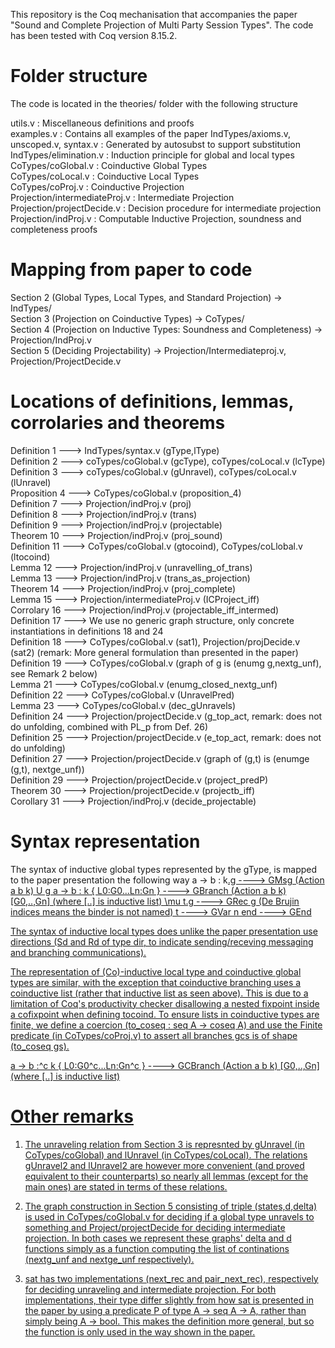This repository is the Coq mechanisation that accompanies the paper "Sound and Complete Projection of Multi Party Session Types". The code has been tested with Coq version 8.15.2.

# Folder structure
The code is located in the theories/ folder with the following structure

utils.v : Miscellaneous definitions and proofs\
examples.v : Contains all examples of the paper
IndTypes/axioms.v, unscoped.v, syntax.v : Generated by autosubst to support substitution\
IndTypes/elimination.v : Induction principle for global and local types\
CoTypes/coGlobal.v : Coinductive Global Types\
CoTypes/coLocal.v : Coinductive Local Types\
CoTypes/coProj.v : Coinductive Projection\
Projection/intermediateProj.v : Intermediate Projection\
Projection/projectDecide.v : Decision procedure for intermediate projection\
Projection/indProj.v : Computable Inductive Projection, soundness and completeness proofs

# Mapping from paper to code
Section 2 (Global Types, Local Types, and Standard Projection) -> IndTypes/\
Section 3 (Projection on Coinductive Types) -> CoTypes/\
Section 4 (Projection on Inductive Types: Soundness and Completeness) -> Projection/IndProj.v\
Section 5 (Deciding Projectability) -> Projection/Intermediateproj.v, Projection/ProjectDecide.v

# Locations of definitions, lemmas, corrolaries and theorems
Definition 1 ---> IndTypes/syntax.v (gType,lType)\
Definition 2 ---> coTypes/coGlobal.v (gcType), coTypes/coLocal.v (lcType)\
Definition 3 ---> coTypes/coGlobal.v (gUnravel), coTypes/coLocal.v (lUnravel)\
Proposition 4 ---> CoTypes/coGlobal.v (proposition_4)\
Definition 7 ---> Projection/indProj.v (proj)\
Definition 8 ---> Projection/indProj.v (trans)\
Definition 9 ---> Projection/indProj.v (projectable)\
Theorem 10 ---> Projection/indProj.v (proj_sound)\
Definition 11 ---> CoTypes/coGlobal.v (gtocoind), CoTypes/coLlobal.v (ltocoind)\
Lemma 12 ---> Projection/indProj.v (unravelling_of_trans)\
Lemma 13 ---> Projection/indProj.v (trans_as_projection)\
Theorem 14 ---> Projection/indProj.v (proj_complete)\
Lemma 15 ---> Projection/intermediateProj.v (ICProject_iff)\
Corrolary 16 ---> Projection/indProj.v (projectable_iff_intermed)\
Definition 17 ---> We use no generic graph structure, only concrete instantiations in definitions 18 and 24\
Definition 18 ---> CoTypes/coGlobal.v (sat1), Projection/projDecide.v (sat2) (remark: More general formulation than presented in the paper)\
Definition 19 ---> CoTypes/coGlobal.v (graph of g is (enumg g,nextg_unf), see Remark 2 below)\
Lemma 21 ---> CoTypes/coGlobal.v (enumg_closed_nextg_unf)\
Definition 22 ---> CoTypes/coGlobal.v (UnravelPred)\
Lemma 23 ---> CoTypes/coGlobal.v (dec_gUnravels)\
Definition 24 ---> Projection/projectDecide.v (g_top_act, remark: does not do unfolding, combined with PL_p from Def. 26)\
Definition 25 ---> Projection/projectDecide.v (e_top_act, remark: does not do unfolding)\
Definition 27 ---> Projection/projectDecide.v (graph of (g,t) is (enumge (g,t), nextge_unf))\
Definition 29 ---> Projection/projectDecide.v (project_predP)\
Theorem 30 ---> Projection/projectDecide.v (projectb_iff)\
Corollary 31 ---> Projection/indProj.v (decide_projectable)


# Syntax representation
The syntax of inductive global types represented by the gType, is mapped to the paper presentation the following way
a -> b : k<U>.g ----> GMsg (Action a b k) U g
a -> b : k \{ L0:G0...Ln:Gn \} ----> GBranch (Action a b k) [G0,..,Gn] (where [..] is inductive list)
\mu t.g ----> GRec g (De Brujin indices means the binder is not named)
t ----> GVar n
end ----> GEnd

The syntax of inductive local types does unlike the paper presentation use directions (Sd and Rd of type dir, to indicate sending/receving messaging and branching communications).

The representation of (Co)-inductive local type and coinductive global types are similar, with the exception that coinductive branching uses a coinductive list (rather that inductive list as seen above). This is due to a limitation of Coq's productivity checker disallowing a nested fixpoint inside a cofixpoint when defining tocoind. To ensure lists in coinductive types are finite, we define a coercion (to_coseq : seq A -> coseq A) and use the Finite predicate (in CoTypes/coProj.v) to assert all branches gcs is of shape (to_coseq gs).

a -> b :^c k \{ L0:G0^c...Ln:Gn^c \} ----> GCBranch (Action a b k) [G0,..,Gn] (where [..] is inductive list)


# Other remarks

1. The unraveling relation from Section 3 is represnted by gUnravel (in CoTypes/coGlobal) and lUnravel (in CoTypes/coLocal). The relations gUnravel2 and lUnravel2 are however more convenient (and proved equivalent to their counterparts) so nearly all lemmas (except for the main ones) are stated in terms of these relations.

2. The graph construction in Section 5 consisting of triple (states,d,delta) is used in CoTypes/coGlobal.v for deciding if a global type unravels to something and Project/projectDecide for deciding intermediate projection. In both cases we represent these graphs' delta and d functions simply as a function computing the list of continations (nextg_unf and nextge_unf respectively).

3. sat has two implementations (next_rec and pair_next_rec), respectively for deciding unraveling and intermediate projection. For both implementations, their type differ slightly from how sat is presented in the paper by using a predicate P of type A -> seq A -> A, rather than simply being A -> bool. This makes the definition more general, but so the function is only used in the way shown in the paper. 

